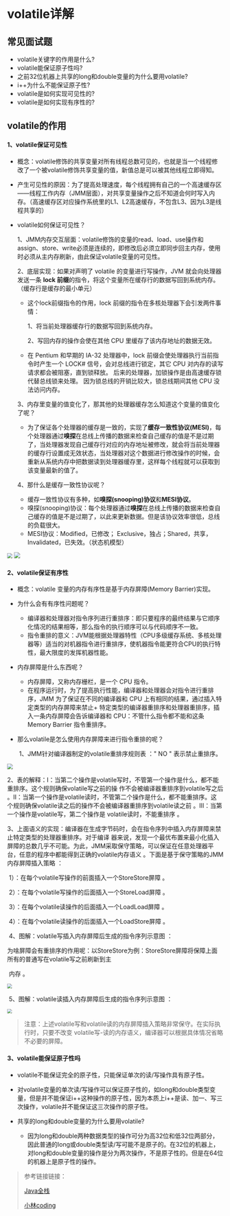 # volatile详解

## 常见面试题

- volatile关键字的作用是什么?
- volatile能保证原子性吗?
- 之前32位机器上共享的long和double变量的为什么要用volatile? 
- i++为什么不能保证原子性?
- volatile是如何实现可见性的?
- volatile是如何实现有序性的?

## volatile的作用

#### 1、volatile保证可见性

- 概念：volatile修饰的共享变量对所有线程总数可见的，也就是当一个线程修改了一个被volatile修饰共享变量的值，新值总是可以被其他线程立即得知。  

- 产生可见性的原因：为了提高处理速度，每个线程拥有自己的一个高速缓存区——线程工作内存（JMM层面），对共享变量操作之后不知道会何时写入内存。（高速缓存区对应操作系统里的L1、L2高速缓存，不包含L3、因为L3是线程共享的）

- volatile如何保证可见性？

    1、JMM内存交互层面：volatile修饰的变量的read、load、use操作和assign、store、write必须是连续的，即修改后必须立即同步回主内存，使用时必须从主内存刷新，由此保证volatile变量的可见性。

    2、底层实现：如果对声明了 volatile 的变量进行写操作，JVM 就会向处理器发送一条 **lock 前缀**的指令，将这个变量所在缓存行的数据写回到系统内存。（缓存行是缓存的最小单元）

    - 这个lock前缀指令的作用，lock 前缀的指令在多核处理器下会引发两件事情：

        1、将当前处理器缓存行的数据写回到系统内存。

        2、写回内存的操作会使在其他 CPU 里缓存了该内存地址的数据无效。

    - 在 Pentium 和早期的 IA-32 处理器中，lock 前缀会使处理器执行当前指令时产生一个 LOCK# 信号，会对总线进行锁定，其它 CPU 对内存的读写请求都会被阻塞，直到锁释放。 后来的处理器，加锁操作是由高速缓存锁代替总线锁来处理。 因为锁总线的开销比较大，锁总线期间其他 CPU 没法访问内存。 

    3、内存里变量的值变化了，那其他的处理器缓存怎么知道这个变量的值变化了呢？

    - 为了保证各个处理器的缓存是一致的，实现了**缓存一致性协议(MESI)**，每个处理器通过**嗅探**在总线上传播的数据来检查自己缓存的值是不是过期了，当处理器发现自己缓存行对应的内存地址被修改，就会将当前处理器的缓存行设置成无效状态，当处理器对这个数据进行修改操作的时候，会重新从系统内存中把数据读到处理器缓存里，这样每个线程就可以获取到该变量最新的值了。

    4、那什么是缓存一致性协议呢？

    - 缓存一致性协议有多种，如**嗅探(snooping)协议**和**MESI协议**。
    - 嗅探(snooping)协议：每个处理器通过**嗅探**在总线上传播的数据来检查自己缓存的值是不是过期了，以此来更新数据。但是该协议效率很低，总线的负载很大。
    - MESI协议：Modified，已修改； Exclusive，独占；Shared，共享，Invalidated，已失效。（状态机模型）

<img src="https://gitee.com/kuangtf/blogImage/raw/master/img/MESI.png" style="zoom: 75%;" />

<img src="https://gitee.com/kuangtf/blogImage/raw/master/img/MESI2.png" style="zoom: 90%;" />

#### 2、volatile保证有序性

- 概念：volatile 变量的内存有序性是基于内存屏障(Memory Barrier)实现。

- 为什么会有有序性问题呢？
    - 编译器和处理器对指令序列进行重排序：即只要程序的最终结果与它顺序化情况的结果相等，那么指令的执行顺序可以与代码顺序不一致。
    - 指令重排的意义：JVM能根据处理器特性（CPU多级缓存系统、多核处理器等）适当的对机器指令进行重排序，使机器指令能更符合CPU的执行特性，最大限度的发挥机器性能。

- 内存屏障是什么东西呢？

    - 内存屏障，又称内存栅栏，是一个 CPU 指令。
    - 在程序运行时，为了提高执行性能，编译器和处理器会对指令进行重排序，JMM 为了保证在不同的编译器和 CPU 上有相同的结果，通过插入特定类型的内存屏障来禁止+ 特定类型的编译器重排序和处理器重排序，插入一条内存屏障会告诉编译器和 CPU：不管什么指令都不能和这条 Memory Barrier 指令重排序。

- 那么volatile是怎么使用内存屏障来进行指令重排的呢？

    ​    1、JMM针对编译器制定的volatile重排序规则表  ：" NO " 表示禁止重排序。

<img src="https://gitee.com/kuangtf/blogImage/raw/master/img/volatile3.jpg" style="zoom:80%;" />

​             2、表的解释：I：当第二个操作是volatile写时，不管第一个操作是什么，都不能重排序。这个规则确保volatile写之前的操					作不会被编译器重排序到volatile写之后 。II：当第一个操作是volatile读时，不管第二个操作是什么，都不能重排序。这				   个规则确保volatile读之后的操作不会被编译器重排序到volatile读之前 。III：当第一个操作是volatile写，第二个操作是					volatile读时，不能重排序  。

​			 3、上面语义的实现：编译器在生成字节码时，会在指令序列中插入内存屏障来禁止特定类型的处理器重排序。对于编译			器来说，发现一个最优布置来最小化插入屏障的总数几乎不可能。为此，JMM采取保守策略，可以保证在任意处理器平			台，任意的程序中都能得到正确的volatile内存语义 。下面是基于保守策略的JMM内存屏障插入策略  ：

​				1）：在每个volatile写操作的前面插入一个StoreStore屏障  。

​				2）：在每个volatile写操作的后面插入一个StoreLoad屏障   。

​				3）：在每个volatile读操作的后面插入一个LoadLoad屏障  。

​				4）：在每个volatile读操作的后面插入一个LoadStore屏障  。

​			4、图解：volatile写插入内存屏障后生成的指令序列示意图  ：

​					为啥屏障会有重排序的作用呢：以StoreStore为例：StoreStore屏障将保障上面所有的普通写在volatile写之前刷新到主

​					内存  。

<img src="https://gitee.com/kuangtf/blogImage/raw/master/img/volatile4.jpg" style="zoom:67%;" />

​			5、图解：volatile读插入内存屏障后生成的指令序列示意图  ：

<img src="https://gitee.com/kuangtf/blogImage/raw/master/img/5.jpg" style="zoom:67%;" />

> 注意：上述volatile写和volatile读的内存屏障插入策略非常保守。在实际执行时，只要不改变 volatile写-读的内存语义，编译器可以根据具体情况省略不必要的屏障。  

#### 3、volatile能保证原子性吗

- volatile不能保证完全的原子性，只能保证单次的读/写操作具有原子性。
- 对volatile变量的单次读/写操作可以保证原子性的，如long和double类型变量，但是并不能保证i++这种操作的原子性，因为本质上i++是读、加一、写三次操作，volatile并不能保证这三次操作的原子性。

- 共享的long和double变量的为什么要用volatile?
    - 因为long和double两种数据类型的操作可分为高32位和低32位两部分，因此普通的long或double类型读/写可能不是原子的。在32位的机器上，对long和double变量的操作是分为两次操作，不是原子性的。但是在64位的机器上是原子性的操作。





> 参考链接链接：
>
> [Java全栈](https://www.pdai.tech/md/java/thread/java-thread-x-key-volatile.html)
>
> [小林coding](https://mp.weixin.qq.com/s?__biz=MzUxODAzNDg4NQ==&mid=2247486479&idx=1&sn=433a551c37a445d068ffbf8ac85f0346&chksm=f98e48a5cef9c1b3fadb691fee5ebe99eb29d83fd448595239ac8a2f755fa75cacaf8e4e8576&scene=178&cur_album_id=1408057986861416450#rd)



